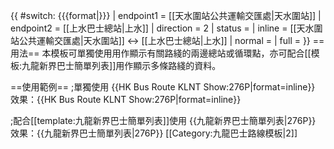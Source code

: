 {{ #switch: {{{format|}}}
  | endpoint1 = [[天水圍站公共運輸交匯處|天水圍站]]
  | endpoint2 = [[上水巴士總站|上水]]
  | direction = 2
  | status =
  | inline = [[天水圍站公共運輸交匯處|天水圍站]] ↔ [[上水巴士總站|上水]]
  | normal =
  | full =
}}<noinclude>
==用法==
本模板可單獨使用用作顯示有關路綫的兩邊總站或循環點，亦可配合[[模板:九龍新界巴士簡單列表]]用作顯示多條路綫的資料。

==使用範例==
;單獨使用
<nowiki>{{HK Bus Route KLNT Show:276P|format=inline}}</nowiki><br>
效果：{{HK Bus Route KLNT Show:276P|format=inline}}

;配合[[template:九龍新界巴士簡單列表]]使用
<nowiki>{{九龍新界巴士簡單列表|276P}}</nowiki>
效果：{{九龍新界巴士簡單列表|276P}}
[[Category:九龍巴士路線模板|2]]</noinclude>